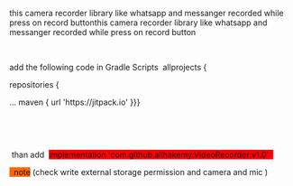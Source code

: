 <p>this camera recorder library like whatsapp and messanger recorded while press on record buttonthis camera recorder library like whatsapp and messanger recorded while press on record button</p>
<p>&nbsp;</p>
<p>add the following code in Gradle Scripts&nbsp; allprojects {</p>
<p>repositories {</p>
<p>... maven { url 'https://jitpack.io' }}}&nbsp;&nbsp;&nbsp;&nbsp;&nbsp;&nbsp;&nbsp;</p>
<p>&nbsp;</p>
<p>&nbsp;</p>
<p>&nbsp;than add&nbsp;&nbsp;<span style="background-color: #ff0000;">implementation 'com.github.alihakemy:VideoRecorder:v1.0'&nbsp;&nbsp;</span></p>
<p><span style="background-color: #ff6600;">&nbsp;&nbsp;note</span> (check write external storage permission and camera and mic )<br />&nbsp;&nbsp;&nbsp;&nbsp;</p>
